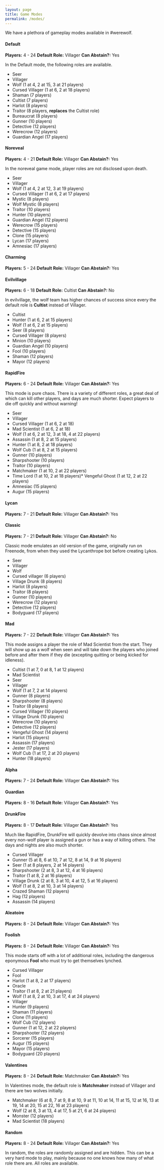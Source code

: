 ```yaml
---
layout: page
title: Game Modes
permalink: /modes/
---
```


We have a plethora of gameplay modes available in #werewolf.

#### Default

**Players:** 4 - 24
**Default Role:** Villager
**Can Abstain?:** Yes

In the Default mode, the following roles are available.

* Seer
* Villager
* Wolf (1 at 4, 2 at 15, 3 at 21 players)
* Cursed Villager (1 at 6, 2 at 18 players)
* Shaman (7 players)
* Cultist (7 players)
* Harlot (8 players)
* Traitor (8 players, **replaces** the Cultist role)
* Bureaucrat (8 players)
* Gunner (10 players)
* Detective (12 players)
* Werecrow (12 players)
* Guardian Angel (17 players)

#### Noreveal

**Players:** 4 - 21
**Default Role:** Villager
**Can Abstain?:** Yes

In the noreveal game mode, player roles are not disclosed upon death.

* Seer
* Villager
* Wolf (1 at 4, 2 at 12, 3 at 19 players)
* Cursed Villager (1 at 6, 2 at 17 players)
* Mystic (8 players)
* Wolf Mystic (8 players)
* Traitor (10 players)
* Hunter (10 players)
* Guardian Angel (12 players)
* Werecrow (15 players)
* Detective (15 players)
* Clone (15 players)
* Lycan (17 players)
* Amnesiac (17 players)

#### Charming

**Players:** 5 - 24
**Default Role:** Villager
**Can Abstain?:** Yes

#### Evilvillage

**Players:** 6 - 18
**Default Role:** Cultist
**Can Abstain?:** No

In evilvillage, the wolf team has higher chances of success since every the default role is **Cultist** instead of Villager.

* Cultist
* Hunter (1 at 6, 2 at 15 players)
* Wolf (1 at 6, 2 at 15 players)
* Seer (8 players)
* Cursed Villager (8 players)
* Minion (10 players)
* Guardian Angel (10 players)
* Fool (10 players)
* Shaman (12 players)
* Mayor (12 players)

#### RapidFire

**Players:** 6 - 24
**Default Role:** Villager
**Can Abstain?:** Yes

This mode is pure chaos. There is a variety of different roles, a great deal of which can kill other players, and days are much shorter. Expect players to die off quickly and without warning!

* Seer
* Villager
* Cursed Villager (1 at 6, 2 at 18)
* Mad Scientist (1 at 6, 2 at 18)
* Wolf (1 at 6, 2 at 12, 3 at 18, 4 at 22 players)
* Assassin (1 at 8, 2 at 15 players)
* Hunter (1 at 8, 2 at 18 players)
* Wolf Cub (1 at 8, 2 at 15 players)
* Gunner (10 players)
* Sharpshooter (10 players)
* Traitor (10 players)
* Matchmaker (1 at 10, 2 at 22 players)
* Time Lord (1 at 10, 2 at 18 players)* Vengeful Ghost (1 at 12, 2 at 22 players)
* Amnesiac (15 players)
* Augur (15 players)

#### Lycan

**Players:** 7 - 21
**Default Role:** Villager
**Can Abstain?:** Yes

#### Classic

**Players:** 7 - 21
**Default Role:** Villager
**Can Abstain?:** No

Classic mode emulates an old version of the game, originally run on Freenode, from when they used the Lycanthrope bot before creating Lykos.

* Seer
* Villager
* Wolf
* Cursed villager (6 players)
* Village Drunk (8 players)
* Harlot (8 players)
* Traitor (8 players)
* Gunner (10 players)
* Werecrow (12 players)
* Detective (12 players)
* Bodyguard (17 players)

#### Mad

**Players:** 7 - 22
**Default Role:** Villager
**Can Abstain?:** Yes

This mode assigns a player the role of Mad Scientist from the start. They will show up as a wolf when seen and will take down the players who joined before and after them if they die (excepting quitting or being kicked for idleness).

* Cultist (1 at 7, 0 at 8, 1 at 12 players)
* Mad Scientist
* Seer
* Villager
* Wolf (1 at 7, 2 at 14 players)
* Gunner (8 players)
* Sharpshooter (8 players)
* Traitor (8 players)
* Cursed Villager (10 players)
* Village Drunk (10 players)
* Werecrow (10 players)
* Detective (12 players)
* Vengeful Ghost (14 players)
* Harlot (15 players)
* Assassin (17 players)
* Jester (17 players)
* Wolf Cub (1 at 17, 2 at 20 players)
* Hunter (18 players)

#### Alpha

**Players:** 7 - 24
**Default Role:** Villager
**Can Abstain?:** Yes

#### Guardian

**Players:** 8 - 16
**Default Role:** Villager
**Can Abstain?:** Yes

#### DrunkFire

**Players:** 8 - 17
**Default Role:** Villager
**Can Abstain?:** Yes

Much like RapidFire, DrunkFire will quickly devolve into chaos since almost every non-wolf player is assigned a gun or has a way of killing others. The days and nights are also much shorter.

* Cursed Villager
* Gunner (5 at 8, 6 at 10, 7 at 12, 8 at 14, 9 at 16 players)
* Seer (1 at 8 players, 2 at 14 players)
* Sharpshooter (2 at 8, 3 at 12, 4 at 16 players)
* Traitor (1 at 8, 2 at 16 players)
* Village Drunk (2 at 8, 3 at 10, 4 at 12, 5 at 16 players)
* Wolf (1 at 8, 2 at 10, 3 at 14 players)
* Crazed Shaman (12 players)
* Hag (12 players)
* Assassin (14 players)

#### Aleatoire

**Players:** 8 - 24
**Default Role:** Villager
**Can Abstain?:** Yes

#### Foolish

**Players:** 8 - 24
**Default Role:** Villager
**Can Abstain?:** Yes

This mode starts off with a lot of additional roles, including the dangerous eponymous **Fool** who must try to get themselves lynched.

* Cursed Villager
* Fool
* Harlot (1 at 8, 2 at 17 players)
* Oracle
* Traitor (1 at 8, 2 at 21 players)
* Wolf (1 at 8, 2 at 10, 3 at 17, 4 at 24 players)
* Villager
* Hunter (9 players)
* Shaman (11 players)
* Clone (11 players)
* Wolf Cub (12 players)
* Gunner (1 at 12, 2 at 22 players)
* Sharpshooter (12 players)
* Sorcerer (15 players)
* Augur (15 players)
* Mayor (15 players)
* Bodyguard (20 players)

#### Valentines

**Players:** 8 - 24
**Default Role:** Matchmaker
**Can Abstain?:** Yes

In Valentines mode, the default role is **Matchmaker** instead of Villager and there are two wolves initially.

* Matchmaker (6 at 8, 7 at 9, 8 at 10, 9 at 11, 10 at 14, 11 at 15, 12 at 16, 13 at 19, 14 at 20, 15 at 22, 16 at 23 players)
* Wolf (2 at 8, 3 at 13, 4 at 17, 5 at 21, 6 at 24 players)
* Monster (12 players)
* Mad Scientist (18 players)

#### Random

**Players:** 8 - 24
**Default Role:** Villager
**Can Abstain?:** Yes

In random, the roles are randomly assigned and are hidden. This can be a very hard mode to play, mainly because no one knows how many of what role there are. All roles are available.